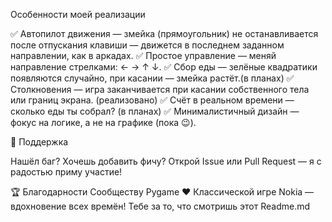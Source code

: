 Особенности моей реализации 

✅ Автопилот движения — змейка (прямоугольник) не останавливается после отпускания клавиши — движется в последнем заданном направлении, как в аркадах.
✅ Простое управление — меняй направление стрелками: ← → ↑ ↓.
✅ Сбор еды — зелёные квадратики появляются случайно, при касании — змейка растёт.(в планах)
✅ Столкновения — игра заканчивается при касании собственного тела или границ экрана. (реализовано)
✅ Счёт в реальном времени — сколько еды ты собрал? (в планах)
✅ Минималистичный дизайн — фокус на логике, а не на графике (пока 😉). 

🙌 Поддержка 

Нашёл баг? Хочешь добавить фичу? Открой Issue или Pull Request — я с радостью приму участие! 
 
🏆 Благодарности 
Сообществу Pygame ❤️
Классической игре Nokia — вдохновение всех времён!
Тебе за то, что смотришь этот Readme.md

